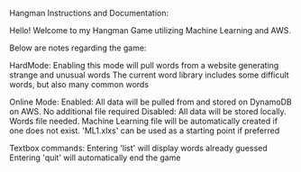 Hangman Instructions and Documentation:

Hello! Welcome to my Hangman Game utilizing Machine Learning and AWS.

Below are notes regarding the game:

HardMode: 
	Enabling this mode will pull words from a website generating strange and unusual words 
	The current word library includes some difficult words, but also many common words 

Online Mode:
	Enabled: All data will be pulled from and stored on DynamoDB on AWS. No additional file required 
	Disabled: All data will be stored locally. Words file needed. Machine Learning file will be 
		automatically created if one does not exist. 'ML1.xlxs' can be used as a starting point if preferred

Textbox commands:
	Entering 'list' will display words already guessed
	Entering 'quit' will automatically end the game 
